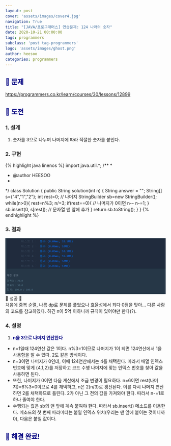 ```yaml
---
layout: post
cover: 'assets/images/cover4.jpg'
navigation: True
title: "[JAVA/프로그래머스] 연습문제: 124 나라의 숫자"
date: 2020-10-21 00:00:00
tags: programmers
subclass: 'post tag-programmers'
logo: 'assets/images/ghost.png'
author: heesoo
categories: programmers
---
```

## <span style="color:navy">👀 문제</span>
<https://programmers.co.kr/learn/courses/30/lessons/12899>

## <span style="color:navy">👊 도전</span>

### 1. 설계
1. 숫자를 3으로 나누며 나머지에 따라 적절한 숫자를 붙인다.

### 2. 구현 
{% highlight java linenos %}
import java.util.*;
/**
 *
 * @author HEESOO
 *
 */
class Solution {
    public String solution(int n) {
        String answer = "";
        String[] s={"4","1","2"};
        int rest=0; // 나머지
        StringBuilder sb=new StringBuilder();
        while(n>0){
            rest=n%3;
            n/=3;
            if(rest==0){ // 나머지가 0이면 n--
                n-=1;
            }
           sb.insert(0, s[rest]); // 문자열 맨 앞에 추가
        }
        return sb.toString();
    }
}
{% endhighlight %}

### 3. 결과
![실행결과](./assets/images/201021_2.PNG)
🤟 성공 🤟  
처음에 중복 순열, 나름 dp로 문제를 풀었으나 효율성에서 죄다 0점을 맞아... 다른 사람의 코드를 참고하였다. 하긴 n이 5억 이하니까 규칙이 있어야만 한다(?).

### 4. 설명
1. **<span style="color:navy">n을 3으로 나머지 연산한다</span>**
- n=1일때 124연산 값은 1이다. n%3=1이므로 나머지가 1이 되면 124연산에서 1을 사용함을 알 수 있따. 2도 같은 방식이다.
- n=3이면 나머지가 0인데, 이때 124연산에서는 4를 채택한다. 따라서 배열 인덱스 번호에 맞게 {4,1,2}를 저장하고 코드 수행 나머지에 맞는 인덱스 번호를 찾아 값을 사용하면 된다.
- 또한, 나머지가 0이면 다음 계산에서 조금 변경이 필요하다. n=6이면 rest(나머지)=6%3=0이므로 4를 채택하고, n은 2(n/3)로 갱신된다. 이를 다시 나머지 연산하면 2를 채택하므로 틀린다. 2가 아닌 그 전의 값을 가져와야 한다. 따라서 n-=1로 하나 줄여야 한다.
- 수행되는 값은 sb의 맨 앞에 계속 붙여야 한다. 따라서 sb.insert() 메소드를 이용한다. 메소드의 첫 번째 파라미터는 붙일 인덱스 위치(우리는 맨 앞에 붙이는 것이니까 0), 다음은 붙일 값이다.

  
## <span style="color:navy">👏 해결 완료!</span>

